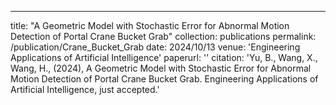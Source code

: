 ---
title: "A Geometric Model with Stochastic Error for Abnormal Motion Detection of Portal Crane Bucket Grab"
collection: publications
permalink: /publication/Crane_Bucket_Grab
date: 2024/10/13
venue: 'Engineering Applications of Artificial Intelligence'
paperurl: ''
citation: 'Yu, B., Wang, X., Wang, H., (2024), A Geometric Model with Stochastic Error for Abnormal Motion Detection of Portal Crane Bucket Grab. Engineering Applications of Artificial Intelligence, just accepted.'